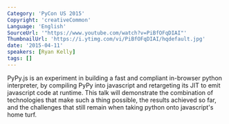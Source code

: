 ```yaml
---
Category: 'PyCon US 2015'
Copyright: 'creativeCommon'
Language: 'English'
SourceUrl: '"https://www.youtube.com/watch?v=PiBfOFqDIAI"'
ThumbnailUrl: 'https://i.ytimg.com/vi/PiBfOFqDIAI/hqdefault.jpg'
date: '2015-04-11'
speakers: [Ryan Kelly]
tags: []
---
```

PyPy.js is an experiment in building a fast and compliant in-browser python interpreter, by compiling PyPy into javascript and retargeting its JIT to emit javascript code at runtime. This talk will demonstrate the combination of technologies that make such a thing possible, the results achieved so far, and the challenges that still remain when taking python onto javascript's home turf.

